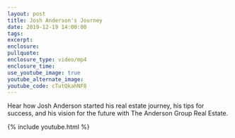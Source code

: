 ```yaml
---
layout: post
title: Josh Anderson's Journey
date: 2019-12-19 14:00:00
tags:
excerpt:
enclosure:
pullquote:
enclosure_type: video/mp4
enclosure_time:
use_youtube_image: true
youtube_alternate_image:
youtube_code: cTutQkahNF8
---
```


Hear how Josh Anderson started his real estate journey, his tips for success, and his vision for the future with The Anderson Group Real Estate.

{% include youtube.html %}
